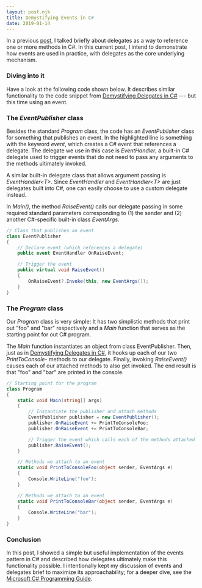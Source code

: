 ```yaml
---
layout: post.njk
title: Demystifying Events in C#
date: 2019-01-14
---
```


In a previous [post](/posts/2018/demystifying-delegates-in-csharp), I talked briefly about delegates as a way to reference one or more methods in C#.
In this current post, I intend to demonstrate how events are used in practice, with delegates as the core underlying mechanism.

### Diving into it

Have a look at the following code shown below.
It describes similar functionality to the code snippet from [Demystifying Delegates in C#](/posts/2018/demystifying-delegates-in-csharp) --- but this time using an event.

### The *EventPublisher* class

Besides the standard *Program* class, the code has an *EventPublisher* class for something that publishes an event.
In the highlighted line is something with the keyword *event*, which creates a C# event that references a delegate.
The delegate we use in this case is *EventHandler*, a built-in C# delegate used to trigger events that do not need to pass any arguments to the methods ultimately invoked.

A similar built-in delegate class that allows argument passing is *EventHandler\<T\>*.
Since *EventHandler* and *EventHandler\<T\>* are just delegates built into C#, one can easily choose to use a custom delegate instead.

In *Main()*, the method *RaiseEvent()* calls our delegate passing in some required standard parameters corresponding to (1) the sender and (2) another C#-specific built-in class *EventArgs*.

```csharp
// Class that publishes an event
class EventPublisher
{
    // Declare event (which references a delegate)
    public event EventHandler OnRaiseEvent;

    // Trigger the event
    public virtual void RaiseEvent()
    {
        OnRaiseEvent?.Invoke(this, new EventArgs());
    }
}
```

### The *Program* class

Our *Program* class is very simple: It has two simplistic methods that print out "foo" and "bar" respectively and a *Main* function that serves as the starting point for out C# program.

The *Main* function instantiates an object from class EventPublisher.
Then, just as in [Demystifying Delegates in C#](/posts/2018/demystifying-delegates-in-csharp), it hooks up each of our two *PrintToConsole-* methods to our delegate.
Finally, invoking *RaiseEvent()* causes each of our attached methods to also get invoked.
The end result is that "foo" and "bar" are printed in the console.

```csharp
// Starting point for the program
class Program
{
    static void Main(string[] args)
    {
        // Instantiate the publisher and attach methods
        EventPublisher publisher = new EventPublisher();
        publisher.OnRaiseEvent += PrintToConsoleFoo;
        publisher.OnRaiseEvent += PrintToConsoleBar;

        // Trigger the event which calls each of the methods attached
        publisher.RaiseEvent();
    }

    // Methods we attach to an event
    static void PrintToConsoleFoo(object sender, EventArgs e)
    {
        Console.WriteLine("foo");
    }

    // Methods we attach to an event
    static void PrintToConsoleBar(object sender, EventArgs e)
    {
        Console.WriteLine("bar");
    }
}
```

### Conclusion

In this post, I showed a simple but useful implementation of the events pattern in C# and described how delegates ultimately make this functionality possible.
I intentionally kept my discussion of events and delegates brief to maximize its approachability; for a deeper dive, see the [Microsoft C# Programming Guide](https://docs.microsoft.com/en-us/dotnet/csharp/programming-guide/events/).
